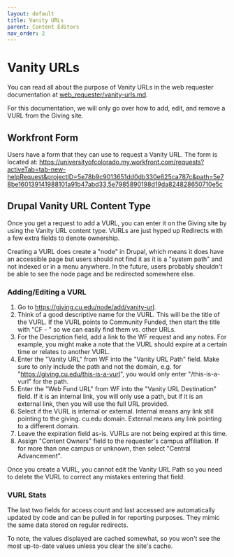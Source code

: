 ```yaml
---
layout: default
title: Vanity URLs
parent: Content Editors
nav_order: 2
---
```


# Vanity URLs

You can read all about the purpose of Vanity URLs in the web requester documentation at 
[web_requester/vanity-urls.md](../web_requester/vanity-urls.md).

For this documentation, we will only go over how to add, edit, and remove a VURL from the Giving site.

## Workfront Form

Users have a form that they can use to request a Vanity URL. The form is located at:
https://universityofcolorado.my.workfront.com/requests?activeTab=tab-new-helpRequest&projectID=5e78b9c9013651dd0db330e625ca787c&path=5e78be160139141988101a91b47abd33,5e7985890198d19da824828650710e5c

## Drupal Vanity URL Content Type

Once you get a request to add a VURL, you can enter it on the Giving site by using the Vanity URL 
content type. VURLs are just hyped up Redirects with a few extra fields to denote ownership.

Creating a VURL does create a "node" in Drupal, which means it does have an accessible page but users 
should not find it as it is a "system path" and not indexed or in a menu anywhere. In the future, 
users probably shouldn't be able to see the node page and be redirected somewhere else.

### Adding/Editing a VURL

1. Go to https://giving.cu.edu/node/add/vanity-url.
2. Think of a good descriptive name for the VURL. This will be the title of the VURL. If the VURL 
   points to Community Funded, then start the title with "CF - " so we can easily find them vs. other 
   URLs.
3. For the Description field, add a link to the WF request and any notes. For example, you might make 
   a note that the VURL should expire at a certain time or relates to another VURL.
4. Enter the "Vanity URL" from WF into the "Vanity URL Path" field. Make sure to only include the 
   path and not the domain, e.g. for "https://giving.cu.edu/this-is-a-vurl", you would only enter 
   "/this-is-a-vurl" for the path.
5. Enter the "Web Fund URL" from WF into the "Vanity URL Destination" field. If it is an internal 
   link, you will only use a path, but if it is an external link, then you will use the full URL 
   provided.
6. Select if the VURL is internal or external. Internal means any link still pointing to the giving.
   cu.edu domain. External means any link pointing to a different domain.
7. Leave the expiration field as-is. VURLs are not being expired at this time.
8. Assign "Content Owners" field to the requester's campus affiliation. If for more than one campus 
   or unknown, then select "Central Advancement".

Once you create a VURL, you cannot edit the Vanity URL Path so you need to delete the VURL to correct 
any mistakes entering that field.

### VURL Stats

The last two fields for access count and last accessed are automatically updated by code and can be 
pulled in for reporting purposes. They mimic the same data stored on regular redirects.

To note, the values displayed are cached somewhat, so you won't see the most up-to-date values unless 
you clear the site's cache.
